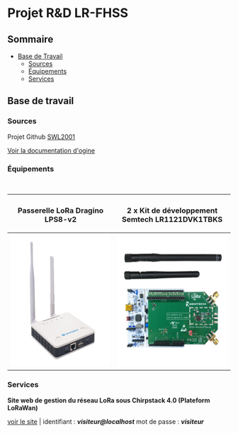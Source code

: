 # Projet R&D LR-FHSS

## Sommaire

- [Base de Travail](#base-de-travail)
  - [Sources](#sources)
  - [Équipements](#équipements)
  - [Services](#services)

## Base de travail

### Sources 

Projet Github [SWL2001](https://github.com/Lora-net/SWL2001)

[Voir la documentation d'ogine](./Original-README.md)

### Équipements  

<br/>

| <h3>**Passerelle LoRa Dragino LPS8-v2** | <h3>**2 x Kit de développement<br/> Semtech LR1121DVK1TBKS** |
|:-:|:-:|
| <img src="./assets/images/dragino-lps8v2.png" alt="Logo" height="300"/> | <img src="./assets/images/LR1121DVK1TBKS.png" alt="Logo" height="300"/> |


### Services


**Site web de gestion du réseau LoRa sous Chirpstack 4.0 (Plateform LoRaWan)**

 [voir le site](https://chirpstack.vps.gus.giize.com) | identifiant : ***visiteur@localhost*** mot de passe : ***visiteur***

